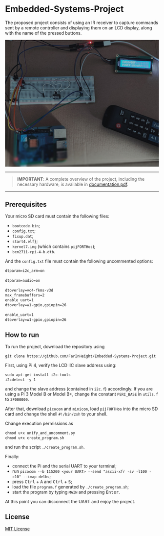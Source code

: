 # Embedded-Systems-Project

The proposed project consists of using an IR receiver to capture commands sent by a remote controller and displaying them on an LCD display, along with the name of the pressed buttons.

<div align="center">
    <img src="./images/project_photo.jpg" width="800" class="center" />
</div>

---
> **IMPORTANT**: A complete overview of the project, including the necessary hardware, is available in [documentation.pdf](docs/documentation.pdf).
---

## Prerequisites

Your micro SD card must contain the following files:
- `bootcode.bin`;
- `config.txt`;
- `fixup.dat`;
- `start4.elf}`;
- `kernel7.img` (which contains `pijFORTHos`);
- `bcm2711-rpi-4-b.dtb`.

And the `config.txt` file must contain the following uncommented options:

```
dtparam=i2c_arm=on

dtparam=audio=on

dtoverlay=vc4-fkms-v3d
max_framebuffers=2
enable_uart=1
dtoverlay=w1-gpio,gpiopin=26

enable_uart=1
dtoverlay=w1-gpio,gpiopin=26
```

## How to run

To run the project, download the repository using
```
git clone https://github.com/FarInHeight/Embedded-Systems-Project.git
```

First, using Pi 4, verify the LCD IIC slave address using:
```
sudo apt-get install i2c-tools
i2cdetect -y 1
```

and change the slave address (contained in `i2c.f`) accordingly.
If you are using a Pi 3 Model B or Model B+, change the constant `PERI_BASE` in `utils.f` to `3F000000`.

After that, download `picocom` and `minicom`, load `pijFORTHos` into the micro SD card and change the shell `#!/bin/zsh` to your shell.

Change execution permissions as
```
chmod u+x unify_and_uncomment.py
chmod u+x create_program.sh
```
and run the script `./create_program.sh`.

Finally:
- connect the Pi and the serial UART to your terminal;
- run ``` picocom --b 115200 <your UART> --send "ascii-xfr -sv -l100 -c10" --imap delbs ```;
- press <kbd>Ctrl</kbd> + <kbd>A</kbd> and <kbd>Ctrl</kbd> + <kbd>S</kbd>;
- load the file `program.f` generated by `./create_program.sh`;
- start the program by typing `MAIN` and pressing <kbd>Enter</kbd>.

At this point you can disconnect the UART and enjoy the project.

## License
[MIT License](LICENSE)